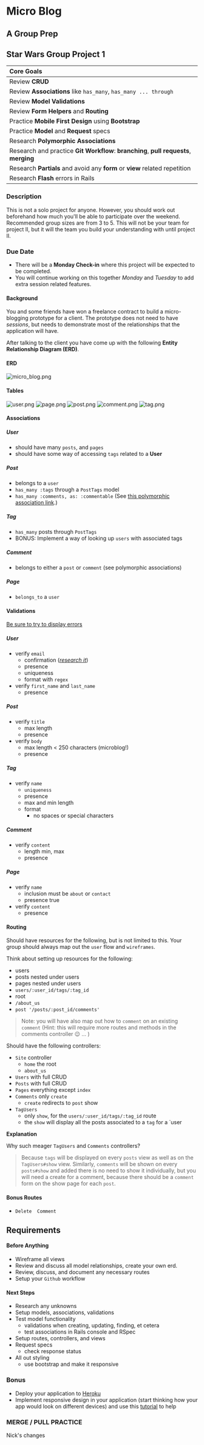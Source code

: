 # Micro Blog
## A Group Prep
## Star Wars Group Project 1


| Core Goals |
| :---|
| Review **CRUD** |
| Review **Associations** like `has_many`, `has_many ... through` |
| Review **Model Validations** |
| Review **Form Helpers** and **Routing** |
| Practice **Mobile First Design** using **Bootstrap** |
| Practice **Model** and **Request** specs |
| Research **Polymorphic Associations** |
| Research and practice **Git Workflow**: **branching**, **pull requests**, **merging**|
| Research **Partials** and avoid any **form** or **view** related repetition |
| Research **Flash** errors in Rails |


### Description

This is not a solo project for anyone. However, you should work out beforehand how much you'll be able to participate over the weekend. Recommended group sizes are from 3 to 5. This will not be your team for project II, but it will the team you build your understanding with until project II.

### Due Date

* There will be a **Monday Check-in** where this project will be expected to be completed.
* You will continue working on this together *Monday* and *Tuesday* to add extra session related features.

#### Background

You and some friends have won a freelance contract to build a micro-blogging prototype for a client. The prototype does not need to have *sessions*, but needs to demonstrate most of the relationships that the application will have. 


After talking to the client you have come up with the following **Entity Relationship Diagram (ERD)**.

#### ERD

![micro_blog.png](micro_blog.png)

#### Tables

![user.png](user.png)
![page.png](page.png)
![post.png](post.png)
![comment.png](comment.png)
![tag.png](tag.png)

#### Associations

##### User

* should have many `posts`, and `pages` 
* should have some way of accessing `tags` related to a **User**

##### Post

*  belongs to a `user` 
* `has_many :tags` through a `PostTags` model
* `has_many :comments, as: :commentable` (See [this polymorphic association link](http://guides.rubyonrails.org/association_basics.html#polymorphic-associations).)

##### Tag

* `has_many` posts through `PostTags`
* BONUS: Implement a way of looking up `users` with associated tags

##### Comment

* belongs to either a `post` or `comment` (see polymorphic associations)

##### Page

* `belongs_to` a `user`

#### Validations

[Be sure to try to display errors](http://guides.rubyonrails.org/active_record_validations.html#displaying-validation-errors-in-views)

##### User

* verify `email`
	* confirmation ([*research it*](http://guides.rubyonrails.org/active_record_validations.html#confirmation)) 
	* presence 
	* uniqueness 
	* format with `regex` 
* verify `first_name` and `last_name`
	* presence

##### Post

* verify `title`
	* max length 
	* presence
* verify `body`
	* max length < 250 characters (microblog!)
	* presence 

##### Tag

* verify `name`
	* `uniqueness`
	* presence
	* max and min length
	* format
		* no spaces or special characters
	 

##### Comment

* verify `content`
	* length min, max
	* presence 


##### Page

* verify `name`
	* inclusion must be `about` or `contact`
	* presence true
* verify `content`
	* presence 

#### Routing

 Should have resources for the following, but is not limited to this. Your group should always map out the `user` flow and `wireframes`.
 
 Think about setting up resources for the following:
 
 * users
 * posts nested under users
 * pages nested under users
 * `users/:user_id/tags/:tag_id`
 * root
 * `/about_us`
 * `post '/posts/:post_id/comments'`
 
 > Note: you will have also map out how to `comment` on an existing `comment` (Hint: this will require more routes and methods in the comments controller :wink: ... )
 
 Should have the following controllers:
 
 * `Site` controller
 	* `home` the root
 	* `about_us`
 * `Users` with full CRUD
 * `Posts` with full CRUD
 * `Pages` everything except `index`
 * `Comments` only `create`
 	* `create` redirects to `post` show
 * `TagUsers` 
 	* only `show`, for the `users/:user_id/tags/:tag_id` route
 	* the `show` will display all the posts associated to a `tag` for a `user
 
**Explanation**

Why such meager `TagUsers` and `Comments` controllers?

> Because `tags` will be displayed on every `posts` view as well as on the `TagUsers#show` view. Similarly, `comments` will be shown on every `posts#show` and added there is no need to show it individually, but you will need a create for a comment, because there should be a `comment` form on the show page for each `post`. 

#### Bonus Routes

* `Delete  Comment`

## Requirements


#### Before Anything

* Wireframe all views
* Review and discuss all model relationships, create your own erd.
* Review, discuss, and document any necessary routes
* Setup your `Github` workflow

#### Next Steps

* Research any unknowns
* Setup models, associations, validations
* Test model functionality
	* validations when creating, updating, finding, et cetera 
	* test associations in Rails console and RSpec
* Setup routes, controllers, and views
* Request specs
	* check response status
* All out styling
	* use bootstrap and make it responsive

### Bonus

* Deploy your application to [Heroku](https://devcenter.heroku.com/articles/getting-started-with-rails4) 
* Implement responsive design in your application (start thinking how your app would look on different devices) and use this [tutorial](http://www.revillweb.com/tutorials/bootstrap-tutorial/) to help

### MERGE / PULL PRACTICE ###
Nick's changes

